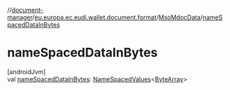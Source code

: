 //[document-manager](../../../index.md)/[eu.europa.ec.eudi.wallet.document.format](../index.md)/[MsoMdocData](index.md)/[nameSpacedDataInBytes](name-spaced-data-in-bytes.md)

# nameSpacedDataInBytes

[androidJvm]\
val [nameSpacedDataInBytes](name-spaced-data-in-bytes.md): [NameSpacedValues](../../eu.europa.ec.eudi.wallet.document/-name-spaced-values/index.md)&lt;[ByteArray](https://kotlinlang.org/api/latest/jvm/stdlib/kotlin/-byte-array/index.html)&gt;
